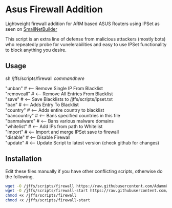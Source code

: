 # Asus Firewall Addition
Lightweight firewall addition for ARM based ASUS Routers using IPSet as seen on [SmallNetBuilder](https://www.snbforums.com/threads/how-to-dynamically-ban-malicious-ips-using-ipset-adamm-version.16798/)


This script is an extra line of defense from malicious attackers (mostly bots) who repeatedly probe for vunelerabilities and easy to use IPSet functionality to block anything you desire.


## Usage

sh /jffs/scripts/firewall *commandhere*

"unban"       # <-- Remove Single IP From Blacklist  
"removeall"   # <-- Remove All Entries From Blacklist  
"save"        # <-- Save Blacklists to /jffs/scripts/ipset.txt  
"ban"         # <-- Adds Entry To Blacklist  
"country"     # <-- Adds entire country to blacklist  
"bancountry"  # <-- Bans specified countries in this file  
"banmalware"  # <-- Bans various malware domains  
"whitelist"   # <-- Add IPs from path to Whitelist  
"import"		  # <-- Import and merge IPSet save to firewall  
"disable"	    # <-- Disable Firewall  
"update"		  # <-- Update Script to latest version (check github for changes)  


## Installation

Edit these files manually if you have other conflicting scripts, otherwise do the following.

```sh
wget -O /jffs/scripts/firewall https://raw.githubusercontent.com/Adamm00/IPSet_ASUS/master/firewall.sh
wget -O /jffs/scripts/firewall-start https://raw.githubusercontent.com/Adamm00/IPSet_ASUS/master/firewall-start.sh
chmod +x /jffs/scripts/firewall
chmod +x /jffs/scripts/firewall-start
```
